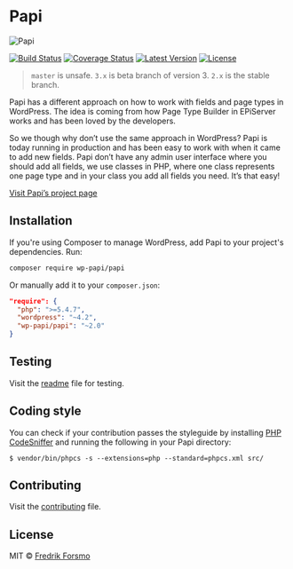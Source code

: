 # Papi

![Papi](https://cloud.githubusercontent.com/assets/14610/9073902/16a6d906-3b05-11e5-9287-5644a96e9a82.png)

[![Build Status](https://travis-ci.org/wp-papi/papi.svg?branch=master)](https://travis-ci.org/wp-papi/papi)
[![Coverage Status](https://img.shields.io/codecov/c/github/wp-papi/papi.svg?style=flat)](https://codecov.io/github/wp-papi/papi)
[![Latest Version](https://img.shields.io/github/release/wp-papi/papi.svg?style=flat)](https://github.com/wp-papi/papi/releases)
[![License](https://img.shields.io/packagist/l/wp-papi/papi.svg)](https://packagist.org/packages/wp-papi/papi)

> `master` is unsafe. `3.x` is beta branch of version 3. `2.x` is the stable branch.

Papi has a different approach on how to work with fields and page types in WordPress. The idea is coming from how Page Type Builder in EPiServer works and has been loved by the developers.

So we though why don’t use the same approach in WordPress? Papi is today running in production and has been easy to work with when it came to add new fields. Papi don’t have any admin user interface where you should add all fields, we use classes in PHP, where one class represents one page type and in your class you add all fields you need. It’s that easy!

[Visit Papi’s project page](https://wp-papi.github.io/)

## Installation

If you're using Composer to manage WordPress, add Papi to your project's dependencies. Run:

```sh
composer require wp-papi/papi
```

Or manually add it to your `composer.json`:

```json
"require": {
  "php": ">=5.4.7",
  "wordpress": "~4.2",
  "wp-papi/papi": "~2.0"
}
```

## Testing

Visit the [readme](tests/README.md) file for testing.

## Coding style

You can check if your contribution passes the styleguide by installing [PHP CodeSniffer](https://github.com/squizlabs/PHP_CodeSniffer) and running the following in your Papi directory:

```
$ vendor/bin/phpcs -s --extensions=php --standard=phpcs.xml src/
```

## Contributing

Visit the [contributing](CONTRIBUTING.md) file.

## License

MIT © [Fredrik Forsmo](https://github.com/frozzare)
